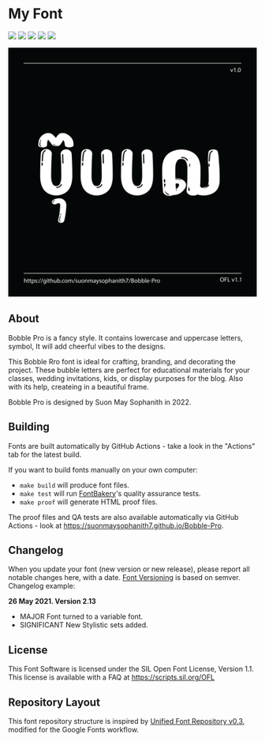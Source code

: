 # My Font
[![][Fontbakery]](https://suonmaysophanith7.github.io/Bobble-Pro/fontbakery/fontbakery-report.html)
[![][Universal]](https://suonmaysophanith7.github.io/Bobble-Pro/fontbakery/fontbakery-report.html)
[![][GF Profile]](https://suonmaysophanith7.github.ioBobble-Pro/fontbakery/fontbakery-report.html)
[![][Outline Correctness]](https://suonmaysophanith7.github.io/Bobble-Pro/fontbakery/fontbakery-report.html)
[![][Shaping]](https://suonmaysophanith7.github.io/Bobble-Pro/fontbakery/fontbakery-report.html)

[Fontbakery]: https://img.shields.io/endpoint?url=https%3A%2F%2Fraw.githubusercontent.com%2Fsuonmaysophanith7%2FBobble-Pro%2Fgh-pages%2Fbadges%2Foverall.json
[GF Profile]: https://img.shields.io/endpoint?url=https%3A%2F%2Fraw.githubusercontent.com%2Fsuonmaysophanith7%2FBobble-Pro%2Fgh-pages%2Fbadges%2FGoogleFonts.json
[Outline Correctness]: https://img.shields.io/endpoint?url=https%3A%2F%2Fraw.githubusercontent.com%2Fsuonmaysophanith7%2FBobble-Pro%2Fgh-pages%2Fbadges%2FOutlineCorrectnessChecks.json
[Shaping]: https://img.shields.io/endpoint?url=https%3A%2F%2Fraw.githubusercontent.com%2Fsuonmaysophanith7%2FBobble-Pro%2Fgh-pages%2Fbadges%2FShapingChecks.json
[Universal]: https://img.shields.io/endpoint?url=https%3A%2F%2Fraw.githubusercontent.com%2Fsuonmaysophanith7%2FBobble-Pro%2Fgh-pages%2Fbadges%2FUniversal.json

![Sample Image](documentation/image1.png)

## About

Bobble Pro is a fancy style. It contains lowercase and uppercase letters, symbol, It will add cheerful vibes to the designs.

This Bobble Rro font is ideal for crafting, branding, and decorating the project. These bubble letters are perfect for educational materials for your classes, wedding invitations, kids, or display purposes for the blog. Also with its help, createing in a beautiful frame. 

Bobble Pro is designed by Suon May Sophanith in 2022.

## Building

Fonts are built automatically by GitHub Actions - take a look in the "Actions" tab for the latest build.

If you want to build fonts manually on your own computer:

* `make build` will produce font files.
* `make test` will run [FontBakery](https://github.com/googlefonts/fontbakery)'s quality assurance tests.
* `make proof` will generate HTML proof files.

The proof files and QA tests are also available automatically via GitHub Actions - look at https://suonmaysophanith7.github.io/Bobble-Pro.

## Changelog

When you update your font (new version or new release), please report all notable changes here, with a date.
[Font Versioning](https://github.com/googlefonts/gf-docs/tree/main/Spec#font-versioning) is based on semver. 
Changelog example:

**26 May 2021. Version 2.13**
- MAJOR Font turned to a variable font.
- SIGNIFICANT New Stylistic sets added.

## License

This Font Software is licensed under the SIL Open Font License, Version 1.1.
This license is available with a FAQ at
https://scripts.sil.org/OFL

## Repository Layout

This font repository structure is inspired by [Unified Font Repository v0.3](https://github.com/unified-font-repository/Unified-Font-Repository), modified for the Google Fonts workflow.
